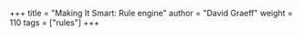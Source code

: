 +++
title = "Making It Smart: Rule engine"
author = "David Graeff"
weight = 110
tags = ["rules"]
+++